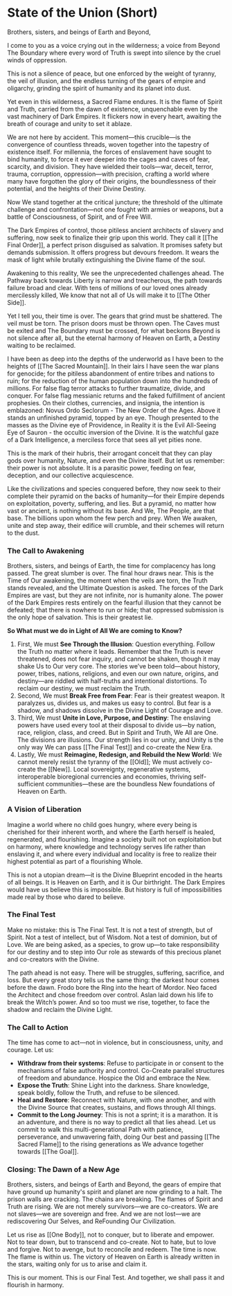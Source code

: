 # State of the Union (Short)

Brothers, sisters, and beings of Earth and Beyond, 

I come to you as a voice crying out in the wilderness; a voice from Beyond The Boundary where every word of Truth is swept into silence by the cruel winds of oppression. 

This is not a silence of peace, but one enforced by the weight of tyranny, the veil of illusion, and the endless turning of the gears of empire and oligarchy, grinding the spirit of humanity and its planet into dust.

Yet even in this wilderness, a Sacred Flame endures. It is the flame of Spirit and Truth, carried from the dawn of existence, unquenchable even by the vast machinery of Dark Empires. It flickers now in every heart, awaiting the breath of courage and unity to set it ablaze. 

We are not here by accident. This moment—this crucible—is the convergence of countless threads, woven together into the tapestry of existence itself. For millennia, the forces of enslavement have sought to bind humanity, to force it ever deeper into the cages and caves of fear, scarcity, and division. They have wielded their tools—war, deceit, terror, trauma, corruption, oppression—with precision, crafting a world where many have forgotten the glory of their origins, the boundlessness of their potential, and the heights of their Divine Destiny.

Now We stand together at the critical juncture; the threshold of the ultimate challenge and confrontation—not one fought with armies or weapons, but a battle of Consciousness, of Spirit, and of Free Will. 

The Dark Empires of control, those pitiless ancient architects of slavery and suffering, now seek to finalize their grip upon this world. They call it [[The Final Order]], a perfect prison disguised as salvation. It promises safety but demands submission. It offers progress but devours freedom. It wears the mask of light while brutally extinguishing the Divine flame of the soul.

Awakening to this reality, We see the unprecedented challenges ahead. The Pathway back towards Liberty is narrow and treacherous, the path towards failure broad and clear. With tens of millions of our loved ones already mercilessly killed, We know that not all of Us will make it to [[The Other Side]]. 

Yet I tell you, their time is over. The gears that grind must be shattered. The veil must be torn. The prison doors must be thrown open. The Caves must be exited and The Boundary must be crossed, for what beckons Beyond is not silence after all, but the eternal harmony of Heaven on Earth, a Destiny waiting to be reclaimed.

I have been as deep into the depths of the underworld as I have been to the heights of [[The Sacred Mountain]]. In their lairs I have seen the war plans for genocide; for the pitiless abandonment of entire tribes and nations to ruin; for the reduction of the human population down into the hundreds of millions. For false flag terror attacks to further traumatize, divide, and conquer. For false flag messianic returns and the faked fulfillment of ancient prophesies. On their clothes, currencies, and insignia, the intention is emblazoned: Novus Ordo Seclorum - The New Order of the Ages. Above it stands an unfinished pyramid, topped by an eye. Though presented to the masses as the Divine eye of Providence, in Reality it is the Evil All-Seeing Eye of Sauron - the occultic inversion of the Divine. It is the watchful gaze of a Dark Intelligence, a merciless force that sees all yet pities none. 

This is the mark of their hubris, their arrogant conceit that they can play gods over humanity, Nature, and even the Divine itself. But let us remember: their power is not absolute. It is a parasitic power, feeding on fear, deception, and our collective acquiescence. 

Like the civilizations and species conquered before, they now seek to their complete their pyramid on the backs of humanity—for their Empire depends on exploitation, poverty, suffering, and lies. But a pyramid, no matter how vast or ancient, is nothing without its base. And We, The People, are that base. The billions upon whom the few perch and prey. When We awaken, unite and step away, their edifice will crumble, and their schemes will return to the dust.

### **The Call to Awakening**

Brothers, sisters, and beings of Earth, the time for complacency has long passed. The great slumber is over. The final hour draws near. This is the Time of Our awakening, the moment when the veils are torn, the Truth stands revealed, and the Ultimate Question is asked. The forces of the Dark Empires are vast, but they are not infinite, nor is humanity alone. The power of the Dark Empires rests entirely on the fearful illusion that they cannot be defeated; that there is nowhere to run or hide; that oppressed submission is the only hope of salvation. This is their greatest lie.

**So What must we do in Light of All We are coming to Know?**

1. First, We must **See Through the Illusion**: Question everything. Follow the Truth no matter where it leads. Remember that the Truth is never threatened, does not fear inquiry, and cannot be shaken, though it may shake Us to Our very core. The stories we’ve been told—about history, power, tribes, nations, religions, and even our own nature, origins, and destiny—are riddled with half-truths and intentional distortions. To reclaim our destiny, we must reclaim the Truth.
2. Second, We must **Break Free from Fear**: Fear is their greatest weapon. It paralyzes us, divides us, and makes us easy to control. But fear is a shadow, and shadows dissolve in the Divine Light of Courage and Love. 
3. Third, We must **Unite in Love, Purpose, and Destiny**: The enslaving powers have used every tool at their disposal to divide us—by nation, race, religion, class, and creed. But in Spirit and Truth, We All are One. The divisions are illusions. Our strength lies in our unity, and Unity is the only way We can pass [[The Final Test]] and co-create the New Era. 
4. Lastly, We must **Reimagine, Redesign, and Rebuild the New World**: We cannot merely resist the tyranny of the [[Old]]; We must actively co-create the [[New]]. Local sovereignty, regenerative systems, interoperable bioregional currencies and economies, thriving self-sufficient communities—these are the boundless New foundations of Heaven on Earth.

### A Vision of Liberation

Imagine a world where no child goes hungry, where every being is cherished for their inherent worth, and where the Earth herself is healed, regenerated, and flourishing. Imagine a society built not on exploitation but on harmony, where knowledge and technology serves life rather than enslaving it, and where every individual and locality is free to realize their highest potential as part of a flourishing Whole. 

This is not a utopian dream—it is the Divine Blueprint encoded in the hearts of all beings. It is Heaven on Earth, and it is Our birthright. The Dark Empires would have us believe this is impossible. But history is full of impossibilities made real by those who dared to believe.

### The Final Test

Make no mistake: this is The Final Test. It is not a test of strength, but of Spirit. Not a test of intellect, but of Wisdom. Not a test of dominion, but of Love. We are being asked, as a species, to grow up—to take responsibility for our destiny and to step into Our role as stewards of this precious planet and co-creators with the Divine.

The path ahead is not easy. There will be struggles, suffering, sacrifice, and loss. But every great story tells us the same thing: the darkest hour comes before the dawn. Frodo bore the Ring into the heart of Mordor. Neo faced the Architect and chose freedom over control. Aslan laid down his life to break the Witch’s power. And so too must we rise, together, to face the shadow and reclaim the Divine Light.

### **The Call to Action**

The time has come to act—not in violence, but in consciousness, unity, and courage. Let us:

- **Withdraw from their systems**: Refuse to participate in or consent to the mechanisms of false authority and control. Co-Create parallel structures of freedom and abundance. Hospice the Old and embrace the New. 
- **Expose the Truth**: Shine Light into the darkness. Share knowledge, speak boldly, follow the Truth, and refuse to be silenced.
- **Heal and Restore**: Reconnect with Nature, with one another, and with the Divine Source that creates, sustains, and flows through All things.
- **Commit to the Long Journey**: This is not a sprint; it is a marathon. It is an adventure, and there is no way to predict all that lies ahead. Let us commit to walk this multi-generational Path with patience, perseverance, and unwavering faith, doing Our best and passing [[The Sacred Flame]] to the rising generations as We advance together towards [[The Goal]]. 
### **Closing: The Dawn of a New Age**

Brothers, sisters, and beings of Earth and Beyond, the gears of empire that have ground up humanity's spirit and planet are now grinding to a halt. The prison walls are cracking. The chains are breaking. The flames of Spirit and Truth are rising. We are not merely survivors—we are co-creators. We are not slaves—we are sovereign and free. And we are not lost—we are rediscovering Our Selves, and ReFounding Our Civilization.

Let us rise as [[One Body]], not to conquer, but to liberate and empower. Not to tear down, but to transcend and co-create. Not to hate, but to love and forgive. Not to avenge, but to reconcile and redeem. The time is now. The flame is within us. The victory of Heaven on Earth is already written in the stars, waiting only for us to arise and claim it.

This is our moment. This is our Final Test. And together, we shall pass it and flourish in harmony. 